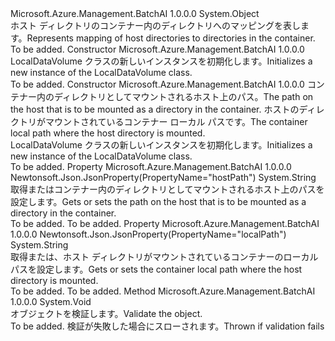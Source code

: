 <Type Name="LocalDataVolume" FullName="Microsoft.Azure.Management.BatchAI.Models.LocalDataVolume">
  <TypeSignature Language="C#" Value="public class LocalDataVolume" />
  <TypeSignature Language="ILAsm" Value=".class public auto ansi beforefieldinit LocalDataVolume extends System.Object" />
  <TypeSignature Language="DocId" Value="T:Microsoft.Azure.Management.BatchAI.Models.LocalDataVolume" />
  <TypeSignature Language="VB.NET" Value="Public Class LocalDataVolume" />
  <TypeSignature Language="F#" Value="type LocalDataVolume = class" />
  <AssemblyInfo>
    <AssemblyName>Microsoft.Azure.Management.BatchAI</AssemblyName>
    <AssemblyVersion>1.0.0.0</AssemblyVersion>
  </AssemblyInfo>
  <Base>
    <BaseTypeName>System.Object</BaseTypeName>
  </Base>
  <Interfaces />
  <Docs>
    <summary>
            <span data-ttu-id="2fe4b-101">ホスト ディレクトリのコンテナー内のディレクトリへのマッピングを表します。</span><span class="sxs-lookup"><span data-stu-id="2fe4b-101">Represents mapping of host directories to directories in the container.</span></span>
            </summary>
    <remarks>To be added.</remarks>
  </Docs>
  <Members>
    <Member MemberName=".ctor">
      <MemberSignature Language="C#" Value="public LocalDataVolume ();" />
      <MemberSignature Language="ILAsm" Value=".method public hidebysig specialname rtspecialname instance void .ctor() cil managed" />
      <MemberSignature Language="DocId" Value="M:Microsoft.Azure.Management.BatchAI.Models.LocalDataVolume.#ctor" />
      <MemberSignature Language="VB.NET" Value="Public Sub New ()" />
      <MemberType>Constructor</MemberType>
      <AssemblyInfo>
        <AssemblyName>Microsoft.Azure.Management.BatchAI</AssemblyName>
        <AssemblyVersion>1.0.0.0</AssemblyVersion>
      </AssemblyInfo>
      <Parameters />
      <Docs>
        <summary>
            <span data-ttu-id="2fe4b-102">LocalDataVolume クラスの新しいインスタンスを初期化します。</span><span class="sxs-lookup"><span data-stu-id="2fe4b-102">Initializes a new instance of the LocalDataVolume class.</span></span>
            </summary>
        <remarks>To be added.</remarks>
      </Docs>
    </Member>
    <Member MemberName=".ctor">
      <MemberSignature Language="C#" Value="public LocalDataVolume (string hostPath, string localPath);" />
      <MemberSignature Language="ILAsm" Value=".method public hidebysig specialname rtspecialname instance void .ctor(string hostPath, string localPath) cil managed" />
      <MemberSignature Language="DocId" Value="M:Microsoft.Azure.Management.BatchAI.Models.LocalDataVolume.#ctor(System.String,System.String)" />
      <MemberSignature Language="VB.NET" Value="Public Sub New (hostPath As String, localPath As String)" />
      <MemberSignature Language="F#" Value="new Microsoft.Azure.Management.BatchAI.Models.LocalDataVolume : string * string -&gt; Microsoft.Azure.Management.BatchAI.Models.LocalDataVolume" Usage="new Microsoft.Azure.Management.BatchAI.Models.LocalDataVolume (hostPath, localPath)" />
      <MemberType>Constructor</MemberType>
      <AssemblyInfo>
        <AssemblyName>Microsoft.Azure.Management.BatchAI</AssemblyName>
        <AssemblyVersion>1.0.0.0</AssemblyVersion>
      </AssemblyInfo>
      <Parameters>
        <Parameter Name="hostPath" Type="System.String" />
        <Parameter Name="localPath" Type="System.String" />
      </Parameters>
      <Docs>
        <param name="hostPath"><span data-ttu-id="2fe4b-103">コンテナー内のディレクトリとしてマウントされるホスト上のパス。</span><span class="sxs-lookup"><span data-stu-id="2fe4b-103">The path on the host that is to be mounted as a directory in the container.</span></span></param>
        <param name="localPath"><span data-ttu-id="2fe4b-104">ホストのディレクトリがマウントされているコンテナー ローカル パスです。</span><span class="sxs-lookup"><span data-stu-id="2fe4b-104">The container local path where the host directory is mounted.</span></span></param>
        <summary>
            <span data-ttu-id="2fe4b-105">LocalDataVolume クラスの新しいインスタンスを初期化します。</span><span class="sxs-lookup"><span data-stu-id="2fe4b-105">Initializes a new instance of the LocalDataVolume class.</span></span>
            </summary>
        <remarks>To be added.</remarks>
      </Docs>
    </Member>
    <Member MemberName="HostPath">
      <MemberSignature Language="C#" Value="public string HostPath { get; set; }" />
      <MemberSignature Language="ILAsm" Value=".property instance string HostPath" />
      <MemberSignature Language="DocId" Value="P:Microsoft.Azure.Management.BatchAI.Models.LocalDataVolume.HostPath" />
      <MemberSignature Language="VB.NET" Value="Public Property HostPath As String" />
      <MemberSignature Language="F#" Value="member this.HostPath : string with get, set" Usage="Microsoft.Azure.Management.BatchAI.Models.LocalDataVolume.HostPath" />
      <MemberType>Property</MemberType>
      <AssemblyInfo>
        <AssemblyName>Microsoft.Azure.Management.BatchAI</AssemblyName>
        <AssemblyVersion>1.0.0.0</AssemblyVersion>
      </AssemblyInfo>
      <Attributes>
        <Attribute>
          <AttributeName>Newtonsoft.Json.JsonProperty(PropertyName="hostPath")</AttributeName>
        </Attribute>
      </Attributes>
      <ReturnValue>
        <ReturnType>System.String</ReturnType>
      </ReturnValue>
      <Docs>
        <summary>
            <span data-ttu-id="2fe4b-106">取得またはコンテナー内のディレクトリとしてマウントされるホスト上のパスを設定します。</span><span class="sxs-lookup"><span data-stu-id="2fe4b-106">Gets or sets the path on the host that is to be mounted as a directory in the container.</span></span>
            </summary>
        <value>To be added.</value>
        <remarks>To be added.</remarks>
      </Docs>
    </Member>
    <Member MemberName="LocalPath">
      <MemberSignature Language="C#" Value="public string LocalPath { get; set; }" />
      <MemberSignature Language="ILAsm" Value=".property instance string LocalPath" />
      <MemberSignature Language="DocId" Value="P:Microsoft.Azure.Management.BatchAI.Models.LocalDataVolume.LocalPath" />
      <MemberSignature Language="VB.NET" Value="Public Property LocalPath As String" />
      <MemberSignature Language="F#" Value="member this.LocalPath : string with get, set" Usage="Microsoft.Azure.Management.BatchAI.Models.LocalDataVolume.LocalPath" />
      <MemberType>Property</MemberType>
      <AssemblyInfo>
        <AssemblyName>Microsoft.Azure.Management.BatchAI</AssemblyName>
        <AssemblyVersion>1.0.0.0</AssemblyVersion>
      </AssemblyInfo>
      <Attributes>
        <Attribute>
          <AttributeName>Newtonsoft.Json.JsonProperty(PropertyName="localPath")</AttributeName>
        </Attribute>
      </Attributes>
      <ReturnValue>
        <ReturnType>System.String</ReturnType>
      </ReturnValue>
      <Docs>
        <summary>
            <span data-ttu-id="2fe4b-107">取得または、ホスト ディレクトリがマウントされているコンテナーのローカル パスを設定します。</span><span class="sxs-lookup"><span data-stu-id="2fe4b-107">Gets or sets the container local path where the host directory is mounted.</span></span>
            </summary>
        <value>To be added.</value>
        <remarks>To be added.</remarks>
      </Docs>
    </Member>
    <Member MemberName="Validate">
      <MemberSignature Language="C#" Value="public virtual void Validate ();" />
      <MemberSignature Language="ILAsm" Value=".method public hidebysig newslot virtual instance void Validate() cil managed" />
      <MemberSignature Language="DocId" Value="M:Microsoft.Azure.Management.BatchAI.Models.LocalDataVolume.Validate" />
      <MemberSignature Language="VB.NET" Value="Public Overridable Sub Validate ()" />
      <MemberSignature Language="F#" Value="abstract member Validate : unit -&gt; unit&#xA;override this.Validate : unit -&gt; unit" Usage="localDataVolume.Validate " />
      <MemberType>Method</MemberType>
      <AssemblyInfo>
        <AssemblyName>Microsoft.Azure.Management.BatchAI</AssemblyName>
        <AssemblyVersion>1.0.0.0</AssemblyVersion>
      </AssemblyInfo>
      <ReturnValue>
        <ReturnType>System.Void</ReturnType>
      </ReturnValue>
      <Parameters />
      <Docs>
        <summary>
            <span data-ttu-id="2fe4b-108">オブジェクトを検証します。</span><span class="sxs-lookup"><span data-stu-id="2fe4b-108">Validate the object.</span></span>
            </summary>
        <remarks>To be added.</remarks>
        <exception cref="T:Microsoft.Rest.ValidationException">
            <span data-ttu-id="2fe4b-109">検証が失敗した場合にスローされます。</span><span class="sxs-lookup"><span data-stu-id="2fe4b-109">Thrown if validation fails</span></span>
            </exception>
      </Docs>
    </Member>
  </Members>
</Type>
